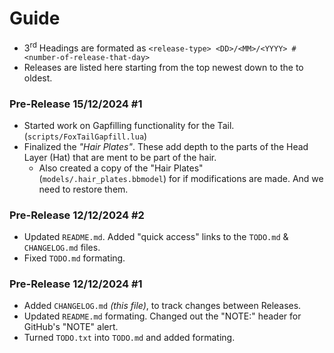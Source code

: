 # Guide
- 3<sup>rd</sup> Headings are formated as `<release-type> <DD>/<MM>/<YYYY> #<number-of-release-that-day>`
- Releases are listed here starting from the top newest down to the to oldest.


### Pre-Release 15/12/2024 #1
- Started work on Gapfilling functionality for the Tail. (`scripts/FoxTailGapfill.lua`)
- Finalized the *"Hair Plates"*. These add depth to the parts of the Head Layer (Hat) that are ment to be part of the hair.
  - Also created a copy of the "Hair Plates" (`models/.hair_plates.bbmodel`) for if modifications are made. And we need to restore them.

### Pre-Release 12/12/2024 #2
- Updated `README.md`. Added "quick access" links to the `TODO.md` & `CHANGELOG.md` files.
- Fixed `TODO.md` formating.

### Pre-Release 12/12/2024 #1
- Added `CHANGELOG.md` *(this file)*, to track changes between Releases.
- Updated `README.md` formating. Changed out the "NOTE:" header for GitHub's "NOTE" alert.
- Turned `TODO.txt` into `TODO.md` and added formating.